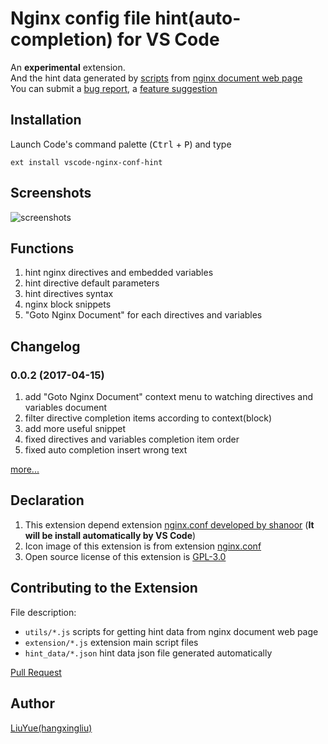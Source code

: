 # Nginx config file hint(auto-completion) for VS Code

An **experimental** extension.   
And the hint data generated by [scripts][doc-script] from [nginx document web page][nginx-doc]   
You can submit a [bug report][issues], a [feature suggestion][issues]

## Installation

Launch Code's command palette (<kbd>Ctrl</kbd> + <kbd>P</kbd>) and type

    ext install vscode-nginx-conf-hint

## Screenshots

![screenshots](https://raw.githubusercontent.com/hangxingliu/vscode-nginx-conf-hint/master/images/screenshots.gif)

## Functions

1. hint nginx directives and embedded variables
2. hint directive default parameters
3. hint directives syntax 
4. nginx block snippets
5. "Goto Nginx Document" for each directives and variables

## Changelog

### 0.0.2 (2017-04-15)

1. add "Goto Nginx Document" context menu to watching directives and variables document
2. filter directive completion items according to context(block)
3. add more useful snippet
4. fixed directives and variables completion item order 
5. fixed auto completion insert wrong text

[more...][changelog]

## Declaration

1. This extension depend extension [nginx.conf developed by shanoor][ext-nginx-conf] (**It will be install automatically by VS Code**)
2. Icon image of this extension is from extension [nginx.conf][icon-nginx] 
3. Open source license of this extension is [GPL-3.0](LICENSE)

## Contributing to the Extension

File description:

- `utils/*.js` scripts for getting hint data from nginx document web page
- `extension/*.js` extension main script files
- `hint_data/*.json` hint data json file generated automatically

[Pull Request](pr)

## Author

[LiuYue(hangxingliu)](https://github.com/hangxingliu)

[nginx-doc]: https://nginx.org/en/docs/
[doc-script]: https://github.com/hangxingliu/vscode-nginx-conf-hint/blob/master/utils/hint_data_getter.js
[ext-nginx-conf]: https://marketplace.visualstudio.com/items?itemName=shanoor.vscode-nginx
[icon-nginx]: https://github.com/shanoor/vscode-nginx/blob/master/nginx_logo.png
[issues]: https://github.com/hangxingliu/vscode-nginx-conf-hint/issues
[pr]: https://github.com/hangxingliu/vscode-nginx-conf-hint/pulls
[changelog]: https://github.com/hangxingliu/vscode-nginx-conf-hint/blob/master/CHANGELOG.md